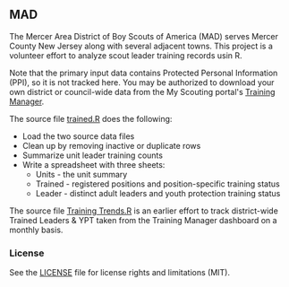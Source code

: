 ## MAD

The Mercer Area District of Boy Scouts of America (MAD) serves Mercer County New Jersey along with several adjacent towns. This project is a volunteer effort to analyze scout leader training records usin R.

Note that the primary input data contains Protected Personal Information (PPI), so it is not tracked here. You may be authorized to download your own district or council-wide data from the My Scouting portal's [Training Manager](https://my.scouting.org/).

The source file [trained.R](https://github.com/brucewent/MAD/blob/main/trained.R) does the following:

* Load the two source data files 
* Clean up by removing inactive or duplicate rows
* Summarize unit leader training counts
* Write a spreadsheet with three sheets:
  * Units - the unit summary
  * Trained - registered positions and position-specific training status
  * Leader - distinct adult leaders and youth protection training status
  
The source file [Training Trends.R](https://github.com/brucewent/MAD/blob/main/Training%20Trends.R) is an earlier effort to track district-wide Trained Leaders & YPT taken from the Training Manager dashboard on a monthly basis.

### License	

See the [LICENSE](https://github.com/brucewent/MAD/blob/main/LICENSE) file for license rights and limitations (MIT).
